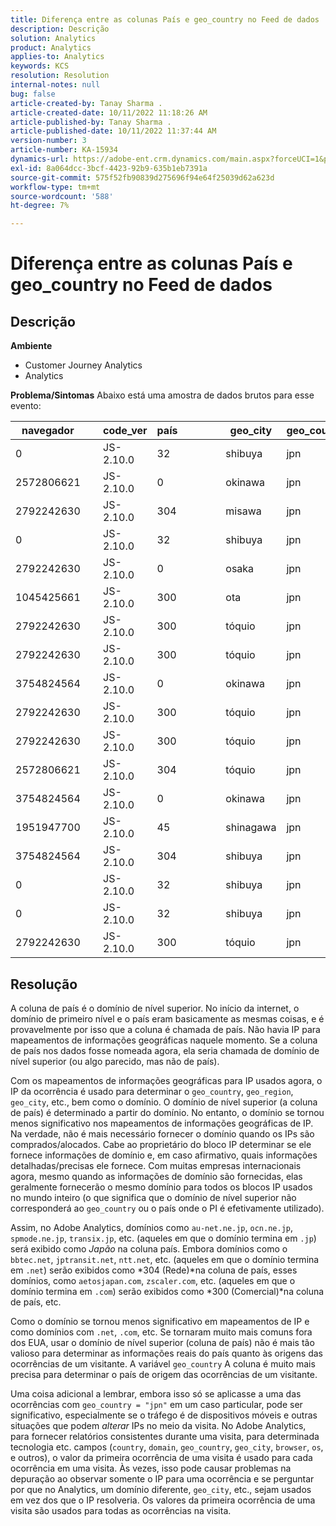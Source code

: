 ```yaml
---
title: Diferença entre as colunas País e geo_country no Feed de dados
description: Descrição
solution: Analytics
product: Analytics
applies-to: Analytics
keywords: KCS
resolution: Resolution
internal-notes: null
bug: false
article-created-by: Tanay Sharma .
article-created-date: 10/11/2022 11:18:26 AM
article-published-by: Tanay Sharma .
article-published-date: 10/11/2022 11:37:44 AM
version-number: 3
article-number: KA-15934
dynamics-url: https://adobe-ent.crm.dynamics.com/main.aspx?forceUCI=1&pagetype=entityrecord&etn=knowledgearticle&id=49eac867-5649-ed11-bba2-0022480868ff
exl-id: 8a064dcc-3bcf-4423-92b9-635b1eb7391a
source-git-commit: 575f52fb90839d275696f94e64f25039d62a623d
workflow-type: tm+mt
source-wordcount: '588'
ht-degree: 7%

---
```


# Diferença entre as colunas País e geo_country no Feed de dados

## Descrição

<b>Ambiente</b>
- Customer Journey Analytics
- Analytics



<b>Problema/Sintomas</b>
Abaixo está uma amostra de dados brutos para esse evento:


| navegador |   | code_ver | país |   |   |   | geo_city | geo_country |   |   |   |   |
| --- | --- | --- | --- | --- | --- | --- | --- | --- | --- | --- | --- | --- |
| 0 |   | JS-2.10.0 | 32 |   |   |   | shibuya | jpn |   |   |   |   |
| 2572806621 |   | JS-2.10.0 | 0 |   |   |   | okinawa | jpn |   |   |   |   |
| 2792242630 |   | JS-2.10.0 | 304 |   |   |   | misawa | jpn |   |   |   |   |
| 0 |   | JS-2.10.0 | 32 |   |   |   | shibuya | jpn |   |   |   |   |
| 2792242630 |   | JS-2.10.0 | 0 |   |   |   | osaka | jpn |   |   |   |   |
| 1045425661 |   | JS-2.10.0 | 300   |   |   |   | ota | jpn |   |   |   |   |
| 2792242630 |   | JS-2.10.0 | 300   |   |   |   | tóquio | jpn |   |   |   |   |
| 2792242630 |   | JS-2.10.0 | 300   |   |   |   | tóquio | jpn |   |   |   |   |
| 3754824564 |   | JS-2.10.0 | 0 |   |   |   | okinawa | jpn |   |   |   |   |
| 2792242630 |   | JS-2.10.0 | 300   |   |   |   | tóquio | jpn |   |   |   |   |
| 2792242630 |   | JS-2.10.0 | 300   |   |   |   | tóquio | jpn |   |   |   |   |
| 2572806621 |   | JS-2.10.0 | 304 |   |   |   | tóquio | jpn |   |   |   |   |
| 3754824564 |   | JS-2.10.0 | 0 |   |   |   | okinawa | jpn |   |   |   |   |
| 1951947700 |   | JS-2.10.0 | 45 |   |   |   | shinagawa | jpn |   |   |   |   |
| 3754824564 |   | JS-2.10.0 | 304 |   |   |   | shibuya | jpn |   |   |   |   |
| 0 |   | JS-2.10.0 | 32 |   |   |   | shibuya | jpn |   |   |   |   |
| 0 |   | JS-2.10.0 | 32 |   |   |   | shibuya | jpn |   |   |   |   |
| 2792242630 |   | JS-2.10.0 | 300   |   |   |   | tóquio | jpn |   |   |   |   |





## Resolução


A coluna de país é o domínio de nível superior. No início da internet, o domínio de primeiro nível e o país eram basicamente as mesmas coisas, e é provavelmente por isso que a coluna é chamada de país. Não havia IP para mapeamentos de informações geográficas naquele momento. Se a coluna de país nos dados fosse nomeada agora, ela seria chamada de domínio de nível superior (ou algo parecido, mas não de país).

Com os mapeamentos de informações geográficas para IP usados agora, o IP da ocorrência é usado para determinar o `geo_country`, `geo_region`, `geo_city`, etc., bem como o domínio. O domínio de nível superior (a coluna de país) é determinado a partir do domínio. No entanto, o domínio se tornou menos significativo nos mapeamentos de informações geográficas de IP.
Na verdade, não é mais necessário fornecer o domínio quando os IPs são comprados/alocados. Cabe ao proprietário do bloco IP determinar se ele fornece informações de domínio e, em caso afirmativo, quais informações detalhadas/precisas ele fornece. Com muitas empresas internacionais agora, mesmo quando as informações de domínio são fornecidas, elas geralmente fornecerão o mesmo domínio para todos os blocos IP usados no mundo inteiro (o que significa que o domínio de nível superior não corresponderá ao `geo_country` ou o país onde o PI é efetivamente utilizado).

Assim, no Adobe Analytics, domínios como `au-net.ne.jp`, `ocn.ne.jp`, `spmode.ne.jp`, `transix.jp`, etc. (aqueles em que o domínio termina em `.jp`) será exibido como *Japão* na coluna país. Embora domínios como o `bbtec.net`, `jptransit.net`, `ntt.net`, etc. (aqueles em que o domínio termina em `.net`) serão exibidos como *304 (Rede)*na coluna de país, esses domínios, como `aetosjapan.com`, `zscaler.com`, etc. (aqueles em que o domínio termina em `.com`) serão exibidos como *300 (Comercial)*na coluna de país, etc.

Como o domínio se tornou menos significativo em mapeamentos de IP e como domínios com `.net`, `.com`, etc. Se tornaram muito mais comuns fora dos EUA, usar o domínio de nível superior (coluna de país) não é mais tão valioso para determinar as informações reais do país quanto às origens das ocorrências de um visitante. A variável `geo_country` A coluna é muito mais precisa para determinar o país de origem das ocorrências de um visitante.

Uma coisa adicional a lembrar, embora isso só se aplicasse a uma das ocorrências com `geo_country = "jpn"` em um caso particular, pode ser significativo, especialmente se o tráfego é de dispositivos móveis e outras situações que podem *alterar* IPs no meio da visita. No Adobe Analytics, para fornecer relatórios consistentes durante uma visita, para determinada tecnologia etc. campos (`country`, `domain`, `geo_country`, `geo_city`, `browser`, `os`, e outros), o valor da primeira ocorrência de uma visita é usado para cada ocorrência em uma visita. Às vezes, isso pode causar problemas na depuração ao observar somente o IP para uma ocorrência e se perguntar por que no Analytics, um domínio diferente, `geo_city`, etc., sejam usados em vez dos que o IP resolveria. Os valores da primeira ocorrência de uma visita são usados para todas as ocorrências na visita.
